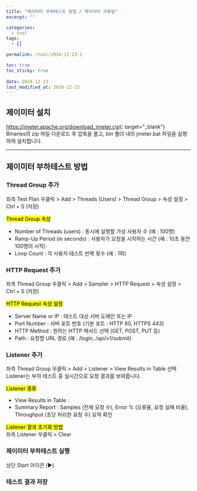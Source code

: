 ```yaml
---
title: "제이미터 부하테스트 방법 / 제이미터 사용법"
excerpt: ""

categories:
  - tool
tags:
  - []

permalink: /tool/2024-12-23-1

toc: true
toc_sticky: true
 
date: 2024-12-23
last_modified_at: 2024-12-23
---
```


## 제이미터 설치

<https://jmeter.apache.org/download_jmeter.cgi>{: target="_blank"}  
Binaries의 zip 파일 다운로드 후 압축을 풀고, bin 폴더 내의 jmeter.bat 파일을 실행하여 설치합니다.

---

## 제이미터 부하테스트 방법

### Thread Group 추가
좌측 Test Plan 우클릭 > Add > Threads (Users) > Thread Group > 속성 설정 > Ctrl + S (저장)  

<mark>Thread Group 속성</mark>
- Number of Threads (users) : 동시에 실행할 가상 사용자 수 (예 : 100명)
- Ramp-Up Period (in seconds) : 사용자가 요청을 시작하는 시간 (예 : 10초 동안 100명이 시작)
- Loop Count : 각 사용자 테스트 반복 횟수 (예 : 1회)

### HTTP Request 추가
좌측 Thread Group 우클릭 > Add > Sampler > HTTP Request > 속성 설정 > Ctrl + S (저장)

<mark>HTTP Request 속성 설정</mark>
- Server Name or IP : 테스트 대상 서버 도메인 또는 IP
- Port Number : 서버 포트 번호 (기본 포트 : HTTP 80, HTTPS 443)
- HTTP Method : 원하는 HTTP 메서드 선택 (GET, POST, PUT 등)
- Path : 요청할 URL 경로 (예 : /login, /api/v1/submit)

### Listener 추가
좌측 Thread Group 우클릭 > Add > Listener > View Results in Table 선택  
Listener는 부하 테스트 중 실시간으로 요청 결과를 보여줍니다.

<mark>Listener 종류</mark>
- View Results in Table : 
- Summary Report : Samples (전체 요청 수), Error % (오류율, 요청 실패 비율), Throughput (초당 처리한 요청 수) 요약 확인

<mark>Listener 결과 초기화 방법</mark>  
좌측 Listener 우클릭 > Clear

### 제이미터 부하테스트 실행
상단 Start 아이콘 (▶)

### 테스트 결과 저장
